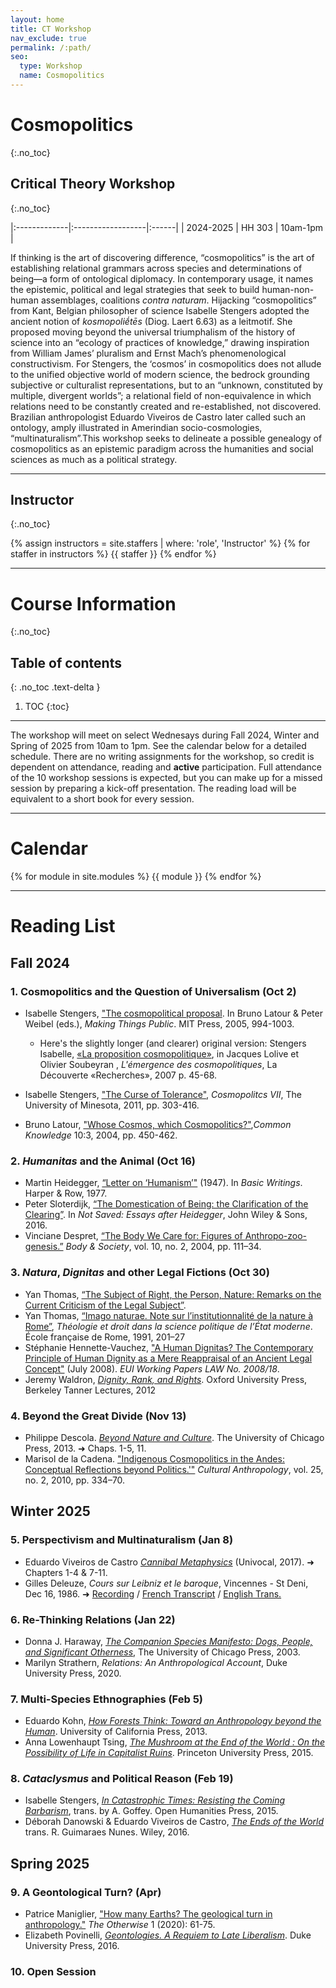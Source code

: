 ```yaml
---
layout: home
title: CT Workshop
nav_exclude: true
permalink: /:path/
seo:
  type: Workshop
  name: Cosmopolitics
---
```


# Cosmopolitics
{:.no_toc}

## Critical Theory Workshop
{:.no_toc}

|:-------------|:------------------|:------|
| 2024-2025    | HH 303            | 10am-1pm  |

If thinking is the art of discovering difference, “cosmopolitics” is the art of establishing relational grammars across species and determinations of being—a form of ontological diplomacy. In contemporary usage, it names the epistemic, political and legal strategies that seek to build human-non-human assemblages, coalitions *contra naturam*. Hijacking “cosmopolitics” from Kant, Belgian philosopher of science Isabelle Stengers adopted the ancient notion of *kosmopoliḗtēs* (Diog. Laert 6.63) as a leitmotif. She proposed moving beyond the universal triumphalism of the history of science into an “ecology of practices of knowledge,” drawing inspiration from William James’ pluralism and Ernst Mach’s phenomenological constructivism. For Stengers, the ‘cosmos’ in cosmopolitics does not allude to the unified objective world of modern science, the bedrock grounding subjective or culturalist representations, but to an “unknown, constituted by multiple, divergent worlds”; a relational field of non-equivalence in which relations need to be constantly created and re-established, not discovered. Brazilian anthropologist Eduardo Viveiros de Castro later called such an ontology, amply illustrated in Amerindian socio-cosmologies, “multinaturalism”.This workshop seeks to delineate a possible genealogy of cosmopolitics as an epistemic paradigm across the humanities and social sciences as much as a political strategy.

---

## Instructor
{:.no_toc}

{% assign instructors = site.staffers | where: 'role', 'Instructor' %}
{% for staffer in instructors %}
{{ staffer }}
{% endfor %}

---

# Course Information 
{:.no_toc}

## Table of contents
{: .no_toc .text-delta }

1. TOC
{:toc}

---

The workshop will meet on select Wednesays during Fall 2024, Winter and Spring of 2025 from 10am to 1pm. See the calendar below for a detailed schedule. There are no writing assignments for the workshop, so credit is dependent on attendance, reading and **active** participation. Full attendance of the 10 workshop sessions is expected, but you can make up for a missed session by preparing a kick-off presentation. The reading load will be equivalent to a short book for every session.

---

# Calendar

{% for module in site.modules %}
{{ module }}
{% endfor %}

---

# Reading List 

## Fall 2024

### 1. Cosmopolitics and the Question of Universalism (**Oct 2**) 
- Isabelle Stengers, ["The cosmopolitical proposal](https://drive.google.com/file/d/1oP3SStew2TSE18Wm9hHQBkcEDK913YZK/view?usp=drive_link). In Bruno Latour & Peter Weibel (eds.), *Making Things Public*. MIT Press, 2005, 994-1003.
  - Here's the slightly longer (and clearer) original version: Stengers Isabelle, [«La proposition cosmopolitique»](https://drive.google.com/file/d/1n7W3fe2b1pu18Jpbv_0aU_tquQnyLGsZ/view?usp=drive_link), in Jacques Lolive et Olivier Soubeyran , *L'émergence des cosmopolitiques*, La Découverte «Recherches», 2007 p. 45-68.

- Isabelle Stengers, ["The Curse of Tolerance"](https://drive.google.com/file/d/1P4sxe2oGqRBNU797tyVhPRLnraFIm09E/view?usp=drive_link), *Cosmopolitcs VII*, The University of Minesota, 2011, pp. 303-416.
- Bruno Latour, ["Whose Cosmos, which Cosmopolitics?"](https://drive.google.com/file/d/1UQcc9IOb158gjMkeTaf2HBGTGotTurd8/view?usp=drive_link),*Common Knowledge* 10:3, 2004, pp. 450-462.

### 2. *Humanitas* and the Animal (**Oct 16**) 
- Martin Heidegger, [“Letter on ‘Humanism’"]() (1947). In *Basic Writings*. Harper & Row, 1977.
- Peter Sloterdijk, [“The Domestication of Being: the Clarification of the Clearing”](). In *Not Saved: Essays after Heidegger*, John Wiley & Sons, 2016.
-  Vinciane Despret, [“The Body We Care for: Figures of Anthropo-zoo-genesis.”]() *Body & Society*, vol. 10, no. 2, 2004, pp. 111–34.

### 3. *Natura*, *Dignitas* and other Legal Fictions (**Oct 30**)
- Yan Thomas, [“The Subject of Right, the Person, Nature: Remarks on the Current Criticism of the Legal Subject”]().
- Yan Thomas, [“Imago naturae. Note sur l’institutionnalité de la nature à Rome”](), *Théologie et droit dans la science politique de l’État moderne*. École française de Rome, 1991, 201–27
-  Stéphanie Hennette-Vauchez, ["A Human Dignitas? The Contemporary Principle of Human Dignity as a Mere Reappraisal of an Ancient Legal Concept"]() (July 2008). *EUI Working Papers LAW No. 2008/18*.
- Jeremy Waldron, [*Dignity, Rank, and Rights*](). Oxford University Press, Berkeley Tanner Lectures, 2012

### 4. Beyond the Great Divide (**Nov 13**)

- Philippe Descola. [*Beyond Nature and Culture*](). The University of Chicago Press, 2013. ➜ Chaps. 1-5, 11.
- Marisol de la Cadena. ["Indigenous Cosmopolitics in the Andes: Conceptual Reflections beyond Politics.'"]() *Cultural Anthropology*, vol. 25, no. 2, 2010, pp. 334–70.

## Winter 2025

### 5. Perspectivism and Multinaturalism (**Jan 8**)
- Eduardo Viveiros de Castro [*Cannibal Metaphysics*]() (Univocal, 2017). ➜ Chapters 1-4 & 7-11.
- Gilles Deleuze, *Cours sur Leibniz et le baroque*, Vincennes - St Deni, Dec 16, 1986. ➜ [Recording](https://youtu.be/Sn1XxZeinS8?feature=shared) / [French Transcript](https://deleuze.cla.purdue.edu/lecture/lecture-04-6/) / [English Trans.](https://deleuze.cla.purdue.edu/wp-content/uploads/2020/01/4a-GD-Leibniz16Dec1986-English-Revision-2024.pdf)

### 6. Re-Thinking Relations (**Jan 22**)
 
- Donna J. Haraway, [*The Companion Species Manifesto: Dogs, People, and Significant Otherness*](), The University of Chicago Press, 2003.
- Marilyn Strathern, *Relations: An Anthropological Account*, Duke University Press, 2020.
 
### 7. Multi-Species Ethnographies (**Feb 5**)

- Eduardo Kohn, [*How Forests Think: Toward an Anthropology beyond the Human*](). University of California Press, 2013.
- ​Anna Lowenhaupt Tsing, [*The Mushroom at the End of the World : On the Possibility of Life in Capitalist Ruins*](). Princeton University Press, 2015.

### 8. *Cataclysmus* and Political Reason (**Feb 19**) 

- Isabelle Stengers, [*In Catastrophic Times: Resisting the Coming Barbarism*](), trans. by A. Goffey. Open Humanities Press, 2015.
- Déborah Danowski & Eduardo Viveiros de Castro, [*The Ends of the World*]() trans. R. Guimaraes Nunes. Wiley, 2016. 

## Spring 2025

### 9. A Geontological Turn? (**Apr**)

- Patrice Maniglier, ["How many Earths? The geological turn in anthropology."]() *The Otherwise* 1 (2020): 61-75.
- Elizabeth Povinelli, [*Geontologies. A Requiem to Late Liberalism*](). Duke University Press, 2016.

### 10. Open Session

